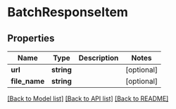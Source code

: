 # BatchResponseItem

## Properties
Name | Type | Description | Notes
------------ | ------------- | ------------- | -------------
**url** | **string** |  | [optional] 
**file_name** | **string** |  | [optional] 

[[Back to Model list]](../README.md#documentation-for-models) [[Back to API list]](../README.md#documentation-for-api-endpoints) [[Back to README]](../README.md)


